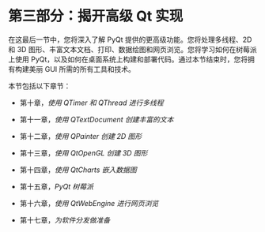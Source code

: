 # 第三部分：揭开高级 Qt 实现

在这最后一节中，您将深入了解 PyQt 提供的更高级功能。您将处理多线程、2D 和 3D 图形、丰富文本文档、打印、数据绘图和网页浏览。您将学习如何在树莓派上使用 PyQt，以及如何在桌面系统上构建和部署代码。通过本节结束时，您将拥有构建美丽 GUI 所需的所有工具和技术。

本节包括以下章节：

+   第十章，*使用 QTimer 和 QThread 进行多线程*

+   第十一章，*使用 QTextDocument 创建丰富的文本*

+   第十二章，*使用 QPainter 创建 2D 图形*

+   第十三章，*使用 QtOpenGL 创建 3D 图形*

+   第十四章，*使用 QtCharts 嵌入数据图*

+   第十五章，*PyQt 树莓派*

+   第十六章，*使用 QtWebEngine 进行网页浏览*

+   第十七章，*为软件分发做准备*
